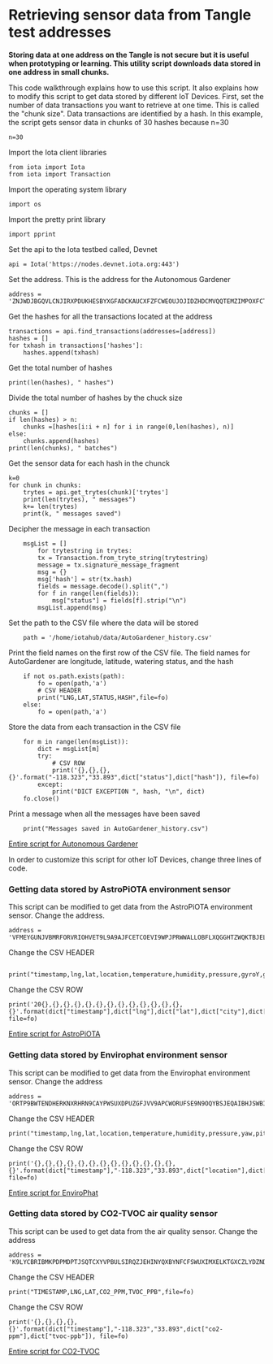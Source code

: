 # Retrieving sensor data from Tangle test addresses

**Storing data at one address on the Tangle is not secure but it is useful when prototyping or learning.  This utility script downloads data stored in one address in small chunks.**

This code walkthrough explains how to use this script.  It also explains how to modify this script to get data stored by different IoT Devices.  First, set the number of data transactions you want to retrieve at one time.  This is called the "chunk size".  Data transactions are identified by a hash.  In this example, the script gets sensor data in chunks of 30 hashes because n=30
```
n=30
```
Import the Iota client libraries
```
from iota import Iota
from iota import Transaction
```
Import the operating system library
```
import os
```
Import the pretty print library
```
import pprint
```
Set the api to the Iota testbed called, Devnet
```
api = Iota('https://nodes.devnet.iota.org:443')
```
Set the address.  This is the address for the Autonomous Gardener
```
address = 'ZNJWDJBGQVLCNJIRXPDUKHESBYXGFADCKAUCXFZFCWEOUJOJIDZHDCMVQQTEMZIMPOXFCTM9QSNNUZVBXMHVKFPSF9'
```
Get the hashes for all the transactions located at the address
```
transactions = api.find_transactions(addresses=[address])
hashes = []
for txhash in transactions['hashes']:
    hashes.append(txhash)
```
Get the total number of hashes
```
print(len(hashes), " hashes")
```
Divide the total number of hashes by the chuck size
```
chunks = []
if len(hashes) > n:
    chunks =[hashes[i:i + n] for i in range(0,len(hashes), n)]
else:
    chunks.append(hashes)
print(len(chunks), " batches")
```
Get the sensor data for each hash in the chunck
```
k=0
for chunk in chunks:
    trytes = api.get_trytes(chunk)['trytes']
    print(len(trytes), " messages")
    k+= len(trytes)
    print(k, " messages saved")
```
Decipher the message in each transaction
```
    msgList = []
        for trytestring in trytes:
        tx = Transaction.from_tryte_string(trytestring)
        message = tx.signature_message_fragment
        msg = {}
        msg['hash'] = str(tx.hash)
        fields = message.decode().split(",")
        for f in range(len(fields)):
            msg["status"] = fields[f].strip("\n")
        msgList.append(msg)
```
Set the path to the CSV file where the data will be stored
```
    path = '/home/iotahub/data/AutoGardener_history.csv'
```
Print the field names on the first row of the CSV file.  The field names for AutoGardener are longitude, latitude, watering status, and the hash
```
    if not os.path.exists(path):
        fo = open(path,'a')
        # CSV HEADER
        print("LNG,LAT,STATUS,HASH",file=fo)   
    else:
        fo = open(path,'a')
```
Store the data from each transaction in the CSV file
```
    for m in range(len(msgList)):
        dict = msgList[m]
        try:
            # CSV ROW
            print('{},{},{},{}'.format("-118.323","33.893",dict["status"],dict["hash"]), file=fo)   
        except:
            print("DICT EXCEPTION ", hash, "\n", dict)
    fo.close()
```
Print a message when all the messages have been saved
```
    print("Messages saved in AutoGardener_history.csv")
```

[Entire script for Autonomous Gardener](getAutoGardener_data.py)

In order to customize this script for other IoT Devices, change three lines of code.

### Getting data stored by AstroPiOTA environment sensor

This script can be modified to get data from the AstroPiOTA environment sensor.  Change the address.

```
address = 'VFMEYGUNJVBMRFORVRIOHVET9L9A9AJFCETCOEVI9WPJPRWWALLOBFLXQGGHTZWQKTBJELJNVA9SILXVZTMPMXKPWC'

```
Change the CSV HEADER
```
        print("timestamp,lng,lat,location,temperature,humidity,pressure,gyroY,gyroZ,gyroX,accelX,accelY,accelZ",file=fo)

```
Change the CSV ROW
```
print('20{},{},{},{},{},{},{},{},{},{},{},{},{},{}'.format(dict["timestamp"],dict["lng"],dict["lat"],dict["city"],dict["temperature"],dict["humidity"],dict["pressure"],dict["yaw"],dict["pitch"],dict["roll"],dict["x"],dict["y"],dict["z"],dict["hash"]), file=fo)
```
[Entire script for AstroPiOTA](getAstroPiOTA_data.py)


### Getting data stored by Envirophat environment sensor
This script can be modified to get data from the Envirophat environment sensor.  Change the address
```
address = 'ORTP9BWTENDHERKNXRHRN9CAYPWSUXDPUZGFJVV9APCWORUFSE9N9OQYBSJEQAIBHJSWBIGFNQUDT9IUWBBPUYLAHB'

```
Change the CSV HEADER
```
print("timestamp,lng,lat,location,temperature,humidity,pressure,yaw,pitch,roll,accelX,accelY,accelZ,heading,rgb,hash",file=fo)
```
Change the CSV ROW
```
print('{},{},{},{},{},{},{},{},{},{},{},{},{},{}'.format(dict["timestamp"],"-118.323","33.893",dict["location"],dict["temp"],0,dict["press"],0,0,0,dict["accelX"],dict["accelY"],dict["accelZ"],dict["heading"],dict["rgb"]), file=fo)
```
[Entire script for EnviroPhat](getEnvirophat_data.py)


### Getting data stored by CO2-TVOC air quality sensor
This script can be used to get data from the air quality sensor.  Change the address
```
address = 'K9LYCBRIBMKPDPMDPTJSQTCXYVPBULSIRQZJEHINYQXBYNFCFSWUXIMXELKTGXCZLYDZNDJEVKSOBWDXXTTNMMPRPC'

```
Change the CSV HEADER
```
print("TIMESTAMP,LNG,LAT,CO2_PPM,TVOC_PPB",file=fo)
```
Change the CSV ROW
```
print('{},{},{},{},{}'.format(dict["timestamp"],"-118.323","33.893",dict["co2-ppm"],dict["tvoc-ppb"]), file=fo)
```
[Entire script for CO2-TVOC](getAirQuality_data.py)
